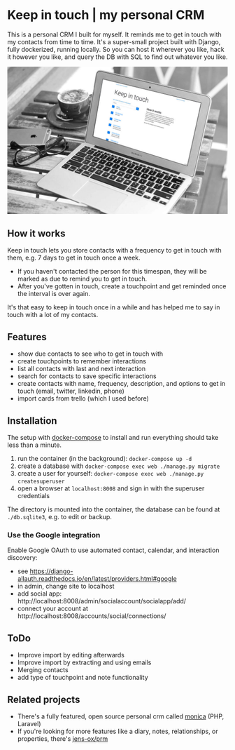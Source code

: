 # Keep in touch | my personal CRM
This is a personal CRM I built for myself.
It reminds me to get in touch with my contacts from time to time.
It's a super-small project built with Django, fully dockerized, running locally.
So you can host it wherever you like, hack it however you like, and query the DB with SQL to find out whatever you like.

![Cheesy mockup with a screenshot of my personal CRM](.github/macbook.jpg)

## How it works
Keep in touch lets you store contacts with a frequency to get in touch with them, e.g. 7 days to get in touch once a week. 
* If you haven't contacted the person for this timespan, they will be marked as due to remind you to get in touch. 
* After you've gotten in touch, create a touchpoint and get reminded once the interval is over again.

It's that easy to keep in touch once in a while and has helped me to say in touch with a lot of my contacts.

## Features
* show due contacts to see who to get in touch with
* create touchpoints to remember interactions
* list all contacts with last and next interaction
* search for contacts to save specific interactions
* create contacts with name, frequency, description, and options to get in touch (email, twitter, linkedin, phone)
* import cards from trello (which I used before)

## Installation
The setup with [docker-compose](https://docs.docker.com/compose/) to install and run everything should take less than a minute.

1. run the container (in the background): `docker-compose up -d`
2. create a database with `docker-compose exec web ./manage.py migrate` 
3. create a user for yourself: `docker-compose exec web ./manage.py createsuperuser`
4. open a browser at `localhost:8008` and sign in with the superuser credentials

The directory is mounted into the container, the database can be found at `./db.sqlite3`, e.g. to edit or backup.

### Use the Google integration
Enable Google OAuth to use automated contact, calendar, and interaction discovery:

- see https://django-allauth.readthedocs.io/en/latest/providers.html#google
- in admin, change site to localhost
- add social app: http://localhost:8008/admin/socialaccount/socialapp/add/
- connect your account at http://localhost:8008/accounts/social/connections/

## ToDo
* Improve import by editing afterwards
* Improve import by extracting and using emails
* Merging contacts
* add type of touchpoint and note functionality

## Related projects
* There's a fully featured, open source personal crm called [monica](https://github.com/monicahq/monica) (PHP, Laravel)
* If you're looking for more features like a diary, notes, relationships, or properties, there's [jens-ox/prm](https://github.com/jens-ox/prm)
